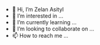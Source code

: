 - 👋 Hi, I’m Zelan Asityl
- 👀 I’m interested in ...
- 🌱 I’m currently learning ...
- 💞️ I’m looking to collaborate on ...
- 📫 How to reach me ...

<!---
zelanasityl/zelanasityl is a ✨ special ✨ repository because its `README.md` (this file) appears on your GitHub profile.
You can click the Preview link to take a look at your changes.
--->

